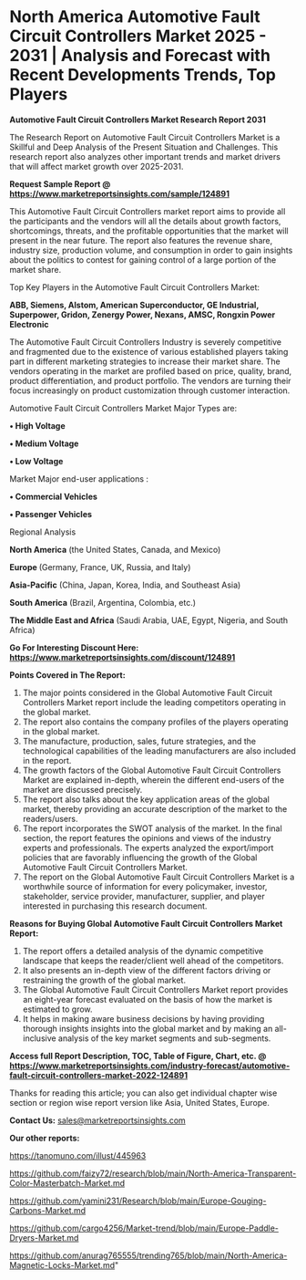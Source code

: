 # North America Automotive Fault Circuit Controllers Market 2025 - 2031 | Analysis and Forecast with Recent Developments Trends, Top Players

<strong>Automotive Fault Circuit Controllers Market Research Report 2031</strong>

The Research Report on Automotive Fault Circuit Controllers Market is a Skillful and Deep Analysis of the Present Situation and Challenges. This research report also analyzes other important trends and market drivers that will affect market growth over 2025-2031.

<strong>Request Sample Report @ <a href=https://www.marketreportsinsights.com/sample/124891>https://www.marketreportsinsights.com/sample/124891</a></strong>

This Automotive Fault Circuit Controllers market report aims to provide all the participants and the vendors will all the details about growth factors, shortcomings, threats, and the profitable opportunities that the market will present in the near future. The report also features the revenue share, industry size, production volume, and consumption in order to gain insights about the politics to contest for gaining control of a large portion of the market share.

Top Key Players in the Automotive Fault Circuit Controllers Market:

<strong>ABB, Siemens, Alstom, American Superconductor, GE Industrial, Superpower, Gridon, Zenergy Power, Nexans, AMSC, Rongxin Power Electronic</strong>

The Automotive Fault Circuit Controllers Industry is severely competitive and fragmented due to the existence of various established players taking part in different marketing strategies to increase their market share. The vendors operating in the market are profiled based on price, quality, brand, product differentiation, and product portfolio. The vendors are turning their focus increasingly on product customization through customer interaction.

Automotive Fault Circuit Controllers Market Major Types are:

<strong>• High Voltage

• Medium Voltage

• Low Voltage</strong>

Market Major end-user applications :

<strong>• Commercial Vehicles

• Passenger Vehicles</strong>

Regional Analysis

</u><strong><b>North America</b></strong> (the United States, Canada, and Mexico)

<strong><b>Europe </b></strong>(Germany, France, UK, Russia, and Italy)

<strong><b>Asia-Pacific</b></strong> (China, Japan, Korea, India, and Southeast Asia)

<strong><b>South America</b></strong> (Brazil, Argentina, Colombia, etc.)

<strong><b>The Middle East and Africa</b></strong> (Saudi Arabia, UAE, Egypt, Nigeria, and South Africa)

<strong>Go For Interesting Discount Here: <a href=https://www.marketreportsinsights.com/discount/124891>https://www.marketreportsinsights.com/discount/124891</a></strong>

<strong>Points Covered in The Report:</strong>
<ol>
  <li>The major points considered in the Global Automotive Fault Circuit Controllers Market report include the leading competitors operating in the global market.</li>
  <li>The report also contains the company profiles of the players operating in the global market.</li>
  <li>The manufacture, production, sales, future strategies, and the technological capabilities of the leading manufacturers are also included in the report.</li>
  <li>The growth factors of the Global Automotive Fault Circuit Controllers Market are explained in-depth, wherein the different end-users of the market are discussed precisely.</li>
  <li>The report also talks about the key application areas of the global market, thereby providing an accurate description of the market to the readers/users.</li>
  <li>The report incorporates the SWOT analysis of the market. In the final section, the report features the opinions and views of the industry experts and professionals. The experts analyzed the export/import policies that are favorably influencing the growth of the Global Automotive Fault Circuit Controllers Market.</li>
  <li>The report on the Global Automotive Fault Circuit Controllers Market is a worthwhile source of information for every policymaker, investor, stakeholder, service provider, manufacturer, supplier, and player interested in purchasing this research document.</li>
</ol>
<strong>Reasons for Buying Global Automotive Fault Circuit Controllers Market Report:</strong>

<ol>
  <li>The report offers a detailed analysis of the dynamic competitive landscape that keeps the reader/client well ahead of the competitors.</li>
  <li>It also presents an in-depth view of the different factors driving or restraining the growth of the global market.</li>
  <li>The Global Automotive Fault Circuit Controllers Market report provides an eight-year forecast evaluated on the basis of how the market is estimated to grow.</li>
  <li>It helps in making aware business decisions by having providing thorough insights insights into the global market and by making an all-inclusive analysis of the key market segments and sub-segments.</li>
</ol>
<strong>Access full Report Description, TOC, Table of Figure, Chart, etc. @ <a href=https://www.marketreportsinsights.com/industry-forecast/automotive-fault-circuit-controllers-market-2022-124891>https://www.marketreportsinsights.com/industry-forecast/automotive-fault-circuit-controllers-market-2022-124891</a></strong>


Thanks for reading this article; you can also get individual chapter wise section or region wise report version like Asia, United States, Europe.

<strong>Contact Us:</strong>
sales@marketreportsinsights.com

<strong>Our other reports:</strong>

<a href=https://tanomuno.com/illust/445963>https://tanomuno.com/illust/445963</a>

<a href=https://github.com/faizy72/research/blob/main/North-America-Transparent-Color-Masterbatch-Market.md>https://github.com/faizy72/research/blob/main/North-America-Transparent-Color-Masterbatch-Market.md</a>

<a href=https://github.com/yamini231/Research/blob/main/Europe-Gouging-Carbons-Market.md>https://github.com/yamini231/Research/blob/main/Europe-Gouging-Carbons-Market.md</a>

<a href=https://github.com/cargo4256/Market-trend/blob/main/Europe-Paddle-Dryers-Market.md>https://github.com/cargo4256/Market-trend/blob/main/Europe-Paddle-Dryers-Market.md</a>

<a href=https://github.com/anurag765555/trending765/blob/main/North-America-Magnetic-Locks-Market.md>https://github.com/anurag765555/trending765/blob/main/North-America-Magnetic-Locks-Market.md</a>"
